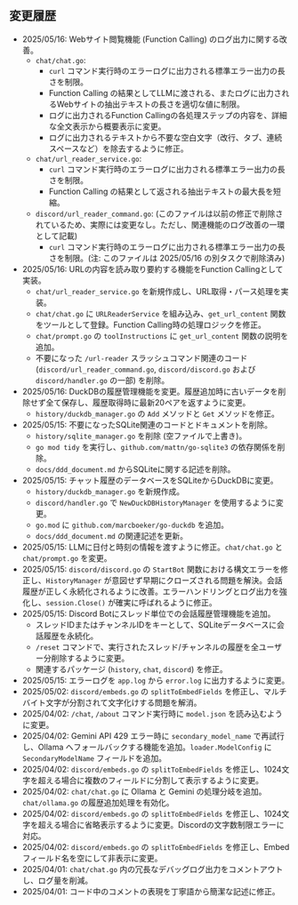 ## 変更履歴
- 2025/05/16: Webサイト閲覧機能 (Function Calling) のログ出力に関する改善。
    - `chat/chat.go`:
        - `curl` コマンド実行時のエラーログに出力される標準エラー出力の長さを制限。
        - Function Calling の結果としてLLMに渡される、またログに出力されるWebサイトの抽出テキストの長さを適切な値に制限。
        - ログに出力されるFunction Callingの各処理ステップの内容を、詳細な全文表示から概要表示に変更。
        - ログに出力されるテキストから不要な空白文字（改行、タブ、連続スペースなど）を除去するように修正。
    - `chat/url_reader_service.go`:
        - `curl` コマンド実行時のエラーログに出力される標準エラー出力の長さを制限。
        - Function Calling の結果として返される抽出テキストの最大長を短縮。
    - `discord/url_reader_command.go`: (このファイルは以前の修正で削除されているため、実際には変更なし。ただし、関連機能のログ改善の一環として記載)
        - `curl` コマンド実行時のエラーログに出力される標準エラー出力の長さを制限。(注: このファイルは 2025/05/16 の別タスクで削除済み)
- 2025/05/16: URLの内容を読み取り要約する機能をFunction Callingとして実装。
    - `chat/url_reader_service.go` を新規作成し、URL取得・パース処理を実装。
    - `chat/chat.go` に `URLReaderService` を組み込み、`get_url_content` 関数をツールとして登録。Function Calling時の処理ロジックを修正。
    - `chat/prompt.go` の `toolInstructions` に `get_url_content` 関数の説明を追加。
    - 不要になった `/url-reader` スラッシュコマンド関連のコード (`discord/url_reader_command.go`, `discord/discord.go` および `discord/handler.go` の一部) を削除。
- 2025/05/16: DuckDBの履歴管理機能を変更。履歴追加時に古いデータを削除せず全て保存し、履歴取得時に最新20ペアを返すように変更。
    - `history/duckdb_manager.go` の `Add` メソッドと `Get` メソッドを修正。
- 2025/05/15: 不要になったSQLite関連のコードとドキュメントを削除。
    - `history/sqlite_manager.go` を削除 (空ファイルで上書き)。
    - `go mod tidy` を実行し、`github.com/mattn/go-sqlite3` の依存関係を削除。
    - `docs/ddd_document.md` からSQLiteに関する記述を削除。
- 2025/05/15: チャット履歴のデータベースをSQLiteからDuckDBに変更。
    - `history/duckdb_manager.go` を新規作成。
    - `discord/handler.go` で `NewDuckDBHistoryManager` を使用するように変更。
    - `go.mod` に `github.com/marcboeker/go-duckdb` を追加。
    - `docs/ddd_document.md` の関連記述を更新。
- 2025/05/15: LLMに日付と時刻の情報を渡すように修正。`chat/chat.go` と `chat/prompt.go` を変更。
- 2025/05/15: `discord/discord.go` の `StartBot` 関数における構文エラーを修正し、`HistoryManager` が意図せず早期にクローズされる問題を解決。会話履歴が正しく永続化されるように改善。エラーハンドリングとログ出力を強化し、`session.Close()` が確実に呼ばれるように修正。
- 2025/05/15: Discord Botにスレッド単位での会話履歴管理機能を追加。
    - スレッドIDまたはチャンネルIDをキーとして、SQLiteデータベースに会話履歴を永続化。
    - `/reset` コマンドで、実行されたスレッド/チャンネルの履歴を全ユーザー分削除するように変更。
    - 関連するパッケージ (`history`, `chat`, `discord`) を修正。
- 2025/05/15: エラーログを `app.log` から `error.log` に出力するように変更。
- 2025/05/02: `discord/embeds.go` の `splitToEmbedFields` を修正し、マルチバイト文字が分割されて文字化けする問題を解消。
- 2025/04/02: `/chat`, `/about` コマンド実行時に `model.json` を読み込むように変更。
- 2025/04/02: Gemini API 429 エラー時に `secondary_model_name` で再試行し、Ollama へフォールバックする機能を追加。`loader.ModelConfig` に `SecondaryModelName` フィールドを追加。
- 2025/04/02: `discord/embeds.go` の `splitToEmbedFields` を修正し、1024文字を超える場合に複数のフィールドに分割して表示するように変更。
- 2025/04/02: `chat/chat.go` に Ollama と Gemini の処理分岐を追加。`chat/ollama.go` の履歴追加処理を有効化。
- 2025/04/02: `discord/embeds.go` の `splitToEmbedFields` を修正し、1024文字を超える場合に省略表示するように変更。Discordの文字数制限エラーに対応。
- 2025/04/02: `discord/embeds.go` の `splitToEmbedFields` を修正し、Embedフィールド名を空にして非表示に変更。
- 2025/04/01: `chat/chat.go` 内の冗長なデバッグログ出力をコメントアウトし、ログ量を削減。
- 2025/04/01: コード中のコメントの表現を丁寧語から簡潔な記述に修正。
